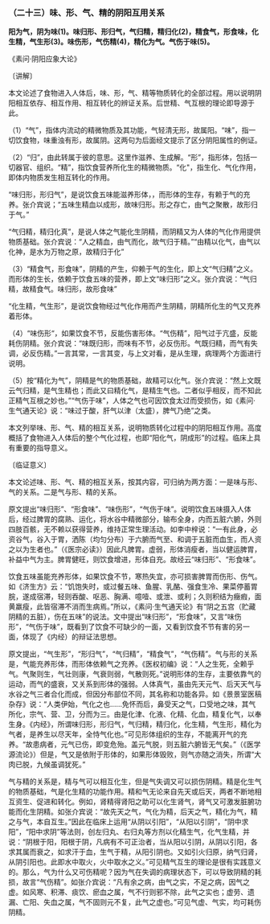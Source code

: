 ### （二十三）味、形、气、精的阴阳互用关系

**阳为气，阴为味(1)。味归形、形归气，气归精，精归化(2)，精食气，形食味，化生精，气生形(3)。味伤形，气伤精(4)，精化为气。气伤于味(5)。**

​《素问·阴阳应象大论》

〔讲解〕

本文论述了食物进入人体后，味、形，气、精等物质转化的全部过程。用以说明阴阳相互依存、相互作用、相互转化的辨证关系。后世精、气互根的理论即导源于此。

（1）“气”，指体内流动的精微物质及其功能，气轻清无形，故属阳。“味”，指一切饮食物，味重浊有形，故属阴。这两句为后面经文提示了区分阴阳属性的例证。

（2）“归”，由此转属于彼的意思。这里作滋养、生成解。“形”，指形体，包括一切器官、组织。“精”，指饮食营养所化生的精微物质。“化"，指生化、气化作用，即体内物质发生相互转化的作用。

“味归形，形归气”，是说饮食五味能滋养形体，，而形体的生存，有赖于气的充养。张介宾说；“五味生精血以成形，故味归形。形之存亡，由气之聚散，故形归于气。”

“气归精，精归化真”，是说人体之气能化生阴精，而阴精又为人体的气化作用提供物质基础。张介宾说：“人之精血，由气而化，故气归于精。”“由精以化气，由气以化神，是水为万物之原，故精归于化”

（3）“精食气，形食味”，阴精的产生，仰赖于气的生化，即上文“气归精”之义。而形体的生长，依赖于饮食五味的营养，即上文“味归形”之义。张介宾说：“气归精，故精食气。味归形，故形食味”

“化生精，气生形”，是说饮食物经过气化作用而产生阴精，阴精所化生的气又充养着形体。

（4）“味伤形“，如果饮食不节，反能伤害形体。“气伤精”，阳气过于亢盛，反能耗伤阴精。张介宾说：“味既归形，而味有不节，必反伤形。气既归精，而气有失调，必反伤精。”一言其常，一言其变，与上文对看，是从生理，病理两个方面进行说明。

（5）按“精化为气”，阴精是气的物质基础，故精可以化气。张介宾说：“然上文既云气归精，是气生精也；而此又曰精化气，是精生气也。二者似乎相反，而不知此正精气互根之妙也。”“气伤于味”，人体之气也可因饮食太过而受损伤，如《素问·生气通天论》说：“味过于酸，肝气以津（太盛），脾气乃绝”之类。

本文列举味、形、气、精的相互关系，说明物质转化过程中的阴阳相互作用。高度概括了食物进入人体后的整个气化过程，也即“阳化气，阴成形”的过程。临床上具有重要的指导意义。

〔临证意义〕

本文论述味、形、气、精的相互关系，按其内容，可归纳为两方面：一是味与形、气的关系。二是气与形、精的关系。

原文提出“味归形”、“形食味”、“味伤形”，“气伤于味”。说明饮食五味摄入人体后，经过脾胃的腐熟、运化，将水谷中精微部分，输布全身，内而五脏六腑，外则四肢百骸，无不赖以获得营养，维持正常生理活动。如李中梓说：“一有此身，必资谷气，谷入于胃，洒陈（均匀分布）于六腑而气至、和调于五脏而血生，而人资之以为生者也。”（《医宗必读》）因此凡脾胃。虚弱，形体消瘦者，当以健运脾胃，补益中气为主。脾胃健旺，则饮食增进，形体自充。故经云“味归形”、“形食味”。

饮食五味虽能充养形体，如果饮食不节，寒热失宜，亦可损害脾胃而伤形、伤气。如《济生方》云：“饥饱失时，或过餐五味、鱼腥、乳酪、强食生冷、果菜停蓄胃脘，遂成宿滞，轻则吞酸、呕恶、胸满、噫噎、或泄、或利；久则积结为癥瘕，面黄羸瘦，此皆宿滞不消而生病焉。”所以，《素问·生气通天论》有“阴之五宫（贮藏阴精的五脏），伤在五味”的说法。文中提出“味归形”，“形食味”，又言“味伤形”，“气伤于味”，既看到了饮食不可缺少的一面，又看到饮食不节有害的另一面，体现了《内经）的辩证法思想。

原文提出，“气生形”，“形归气”，“气归精”，“精食气”，“气伤精”。气与形的关系是，气能充养形体，而形体依赖气之充养。《医权初编》说：“人之生死，全赖乎气。气聚则生，气壮则康，气衰则弱，气散则死。”说明形体的生存，主要依靠气的运动，而气的盛衰，又关系到形体的强弱。人体真气，虽由先天元气、后天天气与水谷之气三者合化而成，但因分布部位不同，其名称和功能各异。如《景景室医稿杂存》说：“人类伊始，气化之也……免怀而后，鼻受天之气，口受地之味，其气所化，宗气、营、卫，分而为三。由是化津、化液、化精、化血，精复化气，以奉生身。《内经》，所谓味归形，形归气，气归精，精归化，化生精，气生形，精化为气者，是养生以尽天年，全恃气化也。”可见形体组织的生存，不能离开气的充养。“故患病者，元气已伤，即变危殆。盖元气脱，则五脏六腑皆无气矣。”（《医学源流论》）但是，气又是依附于形体的，如果形体毁败，则气亦随之消失，所谓“大肉已脱，九候虽调犹死。”

气与精的关系是，精与气可以相互化生，但是气失调又可以损伤阴精。精是化生气的物质基础，气是化生精的功能作用。精和气无论来自先天或后天，两者不断地相互资生、促进和转化。例如，肾精得肾阳之助可以化生肾气，肾气又可激发脏腑功能而化生阴精。如张介宾说：“故先天之气，气化为精，后天之气，精化为气，精之与气，本自互生。”因此在临床上运用“从阴以引阳”，“从阳以引阴”，“阴中求阳”，“阳中求阴”等法则，创左归丸、右归丸等方剂以化精生气，化气生精，并说：“阴根于阳，阳根于阴，凡病有不可正治者，当从阳以引阴，从阴以引阳，各求其属而衰之，如求汗于血，生气于精，从阳引阴也。又如引火归原，纳气归肾，从阴引阳也。此即水中取火，火中取水之义。”可见精气互生的理论是很有实践意义的。那么，气为什么又可伤精呢？因为气在失调的病理状态下，可以导致阴精的耗损，故言“气伤精”。如张介宾说：“凡有余之病，由气之实，不足之病，因气之虚。如风寒、积滞、痰饮、瘀血之属，气不行则邪不除，此气之实也；虚劳、遗漏、亡阳、失血之属，气不固则元不复，此气之虚也。”可见气虚、气实，均可耗伤阴精。

